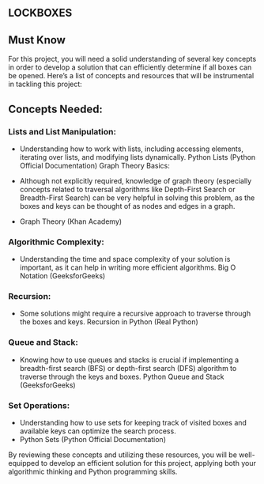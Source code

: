 ## LOCKBOXES

## Must Know
For this project, you will need a solid understanding of several key concepts in order to develop a solution that can efficiently determine if all boxes can be opened. Here’s a list of concepts and resources that will be instrumental in tackling this project:

## Concepts Needed:
### Lists and List Manipulation:

- Understanding how to work with lists, including accessing elements, iterating over lists, and modifying lists dynamically.
 Python Lists (Python Official Documentation)
 Graph Theory Basics:

- Although not explicitly required, knowledge of graph theory (especially concepts related to traversal algorithms like Depth-First Search or Breadth-First Search) can be very helpful in solving this problem, as the boxes and keys can be thought of as nodes and edges in a graph.
- Graph Theory (Khan Academy)

### Algorithmic Complexity:

- Understanding the time and space complexity of your solution is important, as it can help in writing more efficient algorithms.
 Big O Notation (GeeksforGeeks)

### Recursion:

- Some solutions might require a recursive approach to traverse through the boxes and keys.
  Recursion in Python (Real Python)

### Queue and Stack:

- Knowing how to use queues and stacks is crucial if implementing a breadth-first search (BFS) or depth-first search (DFS) algorithm to traverse through the keys and boxes.
  Python Queue and Stack (GeeksforGeeks)

### Set Operations:

- Understanding how to use sets for keeping track of visited boxes and available keys can optimize the search process.
- Python Sets (Python Official Documentation)

By reviewing these concepts and utilizing these resources, you will be well-equipped to develop an efficient solution for this project, applying both your algorithmic thinking and Python programming skills.
